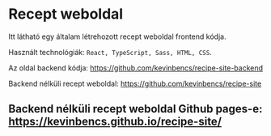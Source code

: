 # Recept weboldal

Itt látható egy általam létrehozott recept weboldal frontend kódja.

Használt technológiák: `React, TypeScript, Sass, HTML, CSS`.

Az oldal backend kódja: https://github.com/kevinbencs/recipe-site-backend

Backend nélküli recept weboldal: https://github.com/kevinbencs/recipe-site
## Backend nélküli recept weboldal Github pages-e: https://kevinbencs.github.io/recipe-site/
